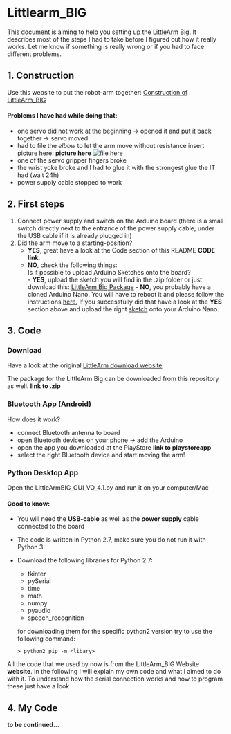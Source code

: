 # Littlearm_BIG

This document is aiming to help you setting up the LittleArm Big. It describes most of the steps I had to take before I figured out how it really works. Let me know if something is really wrong or if you had to face different problems.

## 1. Construction ##

Use this website to put the robot-arm together:
[Construction of LittleArm_BIG](http://www.instructables.com/id/LittleArm-Big/  "Construction of LittleArm_BIG")

#### Problems I have had while doing that: ####
* one servo did not work at the beginning -> opened it and put it back together -> servo moved
* had to file the *elbow* to let the arm move without resistance
insert picture here: **picture here** ![file here](/path/img.jpg "elbow")
* one of the servo gripper fingers broke
* the wrist yoke broke and I had to glue it with the strongest glue the IT had (wait 24h)
* power supply cable stopped to work

## 2. First steps ##
1. Connect power supply and switch on the Arduino board (there is a small switch directly next to the entrance of the power supply cable; under the USB cable if it is already plugged in)
2. Did the arm move to a starting-position?  
      - **YES**, great have a look at the Code section of this README **CODE link**.  
      - **NO**, check the following things:  
          Is it possible to upload Arduino Sketches onto the board?  
              - **YES**, upload the sketch you will find in the .zip folder or just download this: [LittleArm Big Package](https://github.com/egiacomazzi/Littlearm_BIG/blob/master/littlearm_big_software.zip)
              - **NO**, you probably have a cloned Arduino Nano. You will have to reboot it and please follow the instructions [here.](http://www.instructables.com/id/How-To-Burn-a-Bootloader-to-Clone-Arduino-Nano-30/  "Bootloader") If you successfully did that have a look at the **YES** section above and upload the right [sketch](https://github.com/egiacomazzi/Littlearm_BIG/blob/master/LittleArmBIG_Sketch.ino) onto your Arduino Nano.

## 3. Code ##

### Download ##
Have a look at the original [LittleArm download website](https://www.littlearmrobot.com/downloads.html  "Downloads")

The package for the LittleArm Big can be downloaded from this repository as well. **link to .zip**

### Bluetooth App (Android) ###

How does it work?
* connect Bluetooth antenna to board
* open Bluetooth devices on your phone -> add the Arduino
* open the app you downloaded at the PlayStore **link to playstoreapp**
* select the right Bluetooth device and start moving the arm!

### Python Desktop App ###
Open the LittleArmBIG_GUI_VO_4.1.py and run it on your computer/Mac

#### Good to know: ####
* You will need the **USB-cable** as well as the **power supply** cable connected to the board
* The code is written in Python 2.7, make sure you do not run it with Python 3
* Download the following libraries for Python 2.7:
    * tkinter
    * pySerial
    * time
    * math
    * numpy
    * pyaudio
    * speech_recognition

  for downloading them for the specific python2 version try to use the following command:

  `> python2 pip -m <libary>`


All the code that we used by now is from the LittleArm_BIG Website **website**. In the following I will explain my own code and what I aimed to do with it. To understand how the serial connection works and how to program these just have a look

## 4. My Code ##
**to be continued...**
